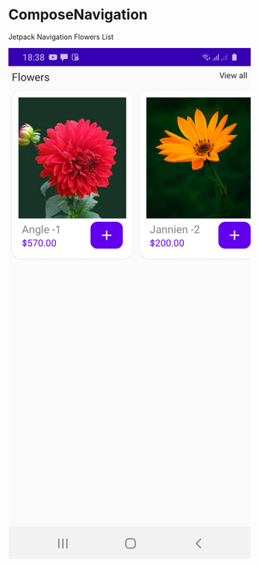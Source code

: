 # ComposeNavigation

Jetpack Navigation Flowers List 

![ImageSliding](https://github.com/VijaySnawane/ComposeNavigation/blob/main/screenshot-1651755981940.png?raw=true "List")
